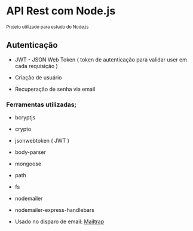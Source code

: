 # API Rest com Node.js
<sub>Projeto utilizado para estudo do Node.js<sub>

## Autenticação
- JWT - JSON Web Token ( token de autenticação para validar user em cada requisição )

- Criação de usuário
- Recuperação de senha via email

### Ferramentas utilizadas;
- bcryptjs
- crypto
- jsonwebtoken ( JWT )
- body-parser
- mongoose
- path
- fs
- nodemailer
- nodemailer-express-handlebars


- Usado no disparo de email: [Mailtrap](https://mailtrap.io/inboxes)
